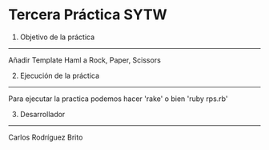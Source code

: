 **Tercera Práctica SYTW**
============================




1. Objetivo de la práctica
--------------------------

Añadir Template Haml a Rock, Paper, Scissors

2. Ejecución de la práctica
---------------------------

Para ejecutar la practica podemos hacer 'rake' o bien 'ruby rps.rb' 



3. Desarrollador
----------------
Carlos Rodríguez Brito
